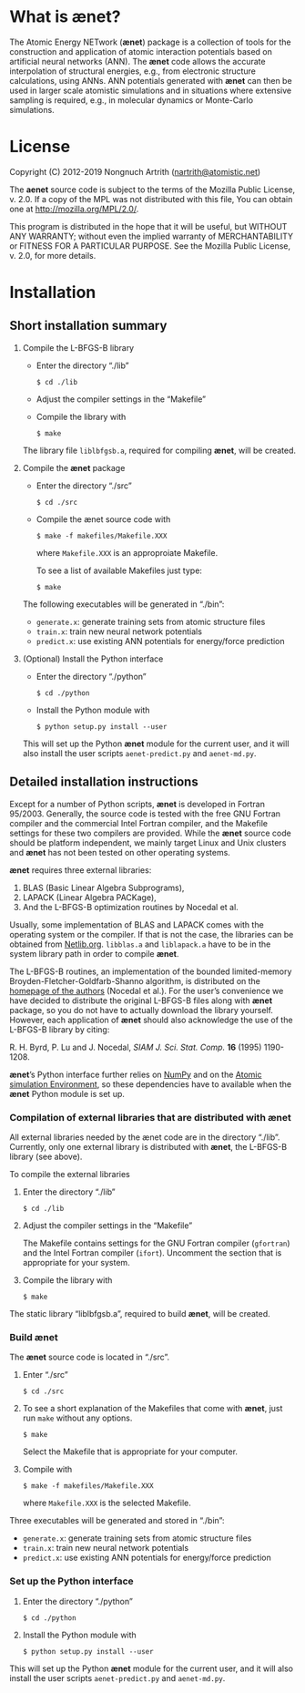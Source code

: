 # What is **ænet**?

<span id="sec:about"></span>

The Atomic Energy NETwork (**ænet**) package is a collection of tools
for the construction and application of atomic interaction potentials
based on artificial neural networks (ANN). The **ænet** code allows the
accurate interpolation of structural energies, e.g., from electronic
structure calculations, using ANNs. ANN potentials generated with
**ænet** can then be used in larger scale atomistic simulations and in
situations where extensive sampling is required, e.g., in molecular
dynamics or Monte-Carlo simulations.

# License

Copyright (C) 2012-2019 Nongnuch Artrith (nartrith@atomistic.net)

The **aenet** source code is subject to the terms of the Mozilla Public
License, v. 2.0. If a copy of the MPL was not distributed with this
file, You can obtain one at <http://mozilla.org/MPL/2.0/>.

This program is distributed in the hope that it will be useful, but
WITHOUT ANY WARRANTY; without even the implied warranty of
MERCHANTABILITY or FITNESS FOR A PARTICULAR PURPOSE. See the Mozilla
Public License, v. 2.0, for more details.

# Installation

<span id="sec:installation"></span>

## Short installation summary

1.  Compile the L-BFGS-B library
    
      - Enter the directory “./lib”
        
        `$ cd ./lib`
    
      - Adjust the compiler settings in the “Makefile”
    
      - Compile the library with
        
        `$ make`
    
    The library file `liblbfgsb.a`, required for compiling **ænet**,
    will be created.

2.  Compile the **ænet** package
    
      - Enter the directory “./src”
        
        `$ cd ./src`
    
      - Compile the ænet source code with
        
        `$ make -f makefiles/Makefile.XXX`
        
        where `Makefile.XXX` is an approproiate Makefile.
        
        To see a list of available Makefiles just type:
        
        `$ make`
    
    The following executables will be generated in “./bin”:
    
      - `generate.x`: generate training sets from atomic structure files
      - `train.x`: train new neural network potentials
      - `predict.x`: use existing ANN potentials for energy/force
        prediction

3.  (Optional) Install the Python interface
    
      - Enter the directory “./python”
        
        `$ cd ./python`
    
      - Install the Python module with
        
        `$ python setup.py install --user`
    
    This will set up the Python **ænet** module for the current user,
    and it will also install the user scripts `aenet-predict.py` and
    `aenet-md.py`.

## Detailed installation instructions

Except for a number of Python scripts, **ænet** is developed in Fortran
95/2003. Generally, the source code is tested with the free GNU Fortran
compiler and the commercial Intel Fortran compiler, and the Makefile
settings for these two compilers are provided. While the **ænet** source
code should be platform independent, we mainly target Linux and Unix
clusters and **ænet** has not been tested on other operating systems.

**ænet** requires three external libraries:

1.  BLAS (Basic Linear Algebra Subprograms),
2.  LAPACK (Linear Algebra PACKage),
3.  And the L-BFGS-B optimization routines by Nocedal et al.

Usually, some implementation of BLAS and LAPACK comes with the operating
system or the compiler. If that is not the case, the libraries can be
obtained from [Netlib.org](http://www.netlib.org/). `libblas.a` and
`liblapack.a` have to be in the system library path in order to compile
**ænet**.

The L-BFGS-B routines, an implementation of the bounded limited-memory
Broyden-Fletcher-Goldfarb-Shanno algorithm, is distributed on the
[homepage of the
authors](http://www.ece.northwestern.edu/~nocedal/lbfgsb.html) (Nocedal
et al.). For the user’s convenience we have decided to distribute the
original L-BFGS-B files along with **ænet** package, so you do not have
to actually download the library yourself. However, each application of
**ænet** should also acknowledge the use of the L-BFGS-B library by
citing:

R. H. Byrd, P. Lu and J. Nocedal, *SIAM J. Sci. Stat. Comp.* **16**
(1995) 1190-1208.

**ænet**’s Python interface further relies on
[NumPy](http://www.numpy.org) and on the [Atomic simulation
Environment](https://wiki.fysik.dtu.dk/ase), so these dependencies have
to available when the **ænet** Python module is set up.

### Compilation of external libraries that are distributed with **ænet**

All external libraries needed by the ænet code are in the directory
“./lib”. Currently, only one external library is distributed with
**ænet**, the L-BFGS-B library (see above).

To compile the external libraries

1.  Enter the directory “./lib”
    
    `$ cd ./lib`

2.  Adjust the compiler settings in the “Makefile”
    
    The Makefile contains settings for the GNU Fortran compiler
    (`gfortran`) and the Intel Fortran compiler (`ifort`). Uncomment the
    section that is appropriate for your system.

3.  Compile the library with
    
    `$ make`

The static library “liblbfgsb.a”, required to build **ænet**, will be
created.

### Build **ænet**

The **ænet** source code is located in “./src”.

1.  Enter “./src”
    
    `$ cd ./src`

2.  To see a short explanation of the Makefiles that come with **ænet**,
    just run `make` without any options.
    
    `$ make`
    
    Select the Makefile that is appropriate for your computer.

3.  Compile with
    
    `$ make -f makefiles/Makefile.XXX`
    
    where `Makefile.XXX` is the selected Makefile.

Three executables will be generated and stored in “./bin”:

  - `generate.x`: generate training sets from atomic structure files
  - `train.x`: train new neural network potentials
  - `predict.x`: use existing ANN potentials for energy/force prediction

### Set up the Python interface

1.  Enter the directory “./python”
    
    `$ cd ./python`

2.  Install the Python module with
    
    `$ python setup.py install --user`

This will set up the Python **ænet** module for the current user, and it
will also install the user scripts `aenet-predict.py` and `aenet-md.py`.
